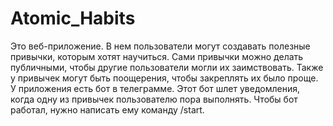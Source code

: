 # Atomic_Habits
Это веб-приложение. В нем пользователи могут создавать полезные привычки, которым хотят научиться. 
Сами привычки можно делать публичными, чтобы другие пользователи могли их заимствовать. 
Также у привычек могут быть поощерения, чтобы закреплять их было проще.
У приложения есть бот в телеграмме. Этот бот шлет уведомления, когда одну из привычек пользователю пора выполнять. Чтобы бот работал, нужно написать ему команду /start. 
